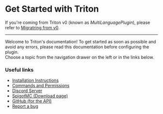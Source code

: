 # Get Started with Triton

If you're coming from Triton v0 (known as _MultiLanguagePlugin_), please refer to [Migratring from v0](/docs/migrating-from-v0).

---

Welcome to Triton's documentation! To get started as soon as possible and avoid any errors, please read this documentation before configuring the plugin.  
Choose a topic from the navigation drawer on the left or in the links below.

### Useful links

- [Installation Instructions](/docs/installation)
- [Commands and Permissions](/docs/commands)
- [Discord Server](/discord)
- [SpigotMC (Download page)](/spigot)
- [GitHub (for the API)](/github)
- [Report a bug](/github_issues)
